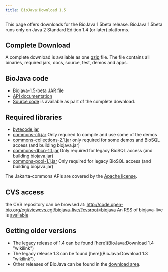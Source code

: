 ```yaml
---
title: BioJava:Download 1.5
---
```


This page offers downloads for the BioJava 1.5beta release. BioJava
1.5beta runs only on Java 2 Standard Edition 1.4 (or later) platforms.

Complete Download
-----------------

A complete download is available as one
[gzip](http://www.biojava.org/download/bj15b/all/biojava-1.5-beta.tar.gz)
file. The file contains all binaries, required jars, docs, source, test,
demos and apps.

BioJava code
------------

-   [Biojava-1.5-beta JAR
    file](http://www.biojava.org/download/bj15b/bin/biojava-1.5-beta.jar)
-   [API
    documentation](http://www.biojava.org/download/bj15b/doc/doc.tar.gz)
-   [Source
    code](http://www.biojava.org/download/bj15b/all/biojava-1.5-beta.tar.gz)
    is available as part of the complete download.

Required libraries
------------------

-   [bytecode.jar](http://www.biojava.org/download/bj15b/bin/bytecode.jar)
-   [commons-cli.jar](http://www.biojava.org/download/bj15b/bin/commons-cli.jar)
    Only required to compile and use some of the demos
-   [commons-collections-2.1.jar](http://www.biojava.org/download/bj15b/bin/commons-collections-2.1.jar)
    only required for some demos and BioSQL access (and building
    biojava.jar)
-   [commons-dbcp-1.1.jar](http://www.biojava.org/download/bj15b/bin/commons-dbcp-1.1.jar)
    Only required for legacy BioSQL access (and building biojava.jar)
-   [commons-pool-1.1.jar](http://www.biojava.org/download/bj15b/bin/commons-pool-1.1.jar)
    Only required for legacy BioSQL access (and building biojava.jar)

The Jakarta-commons APIs are covered by the [Apache
license](http://www.biojava.org/download/binaries/LICENSE.COMMONS).

CVS access
----------

the CVS repository can be browsed at:
<http://code.open-bio.org/cgi/viewcvs.cgi/biojava-live/?cvsroot=biojava>
An RSS of biojava-live is
[available](http://www.biojava.org/CVS2RSS/biojava-live.rss)

Getting older versions
----------------------

-   The legacy release of 1.4 can be found
    [here](BioJava:Download 1.4 "wikilink")
-   The legacy release 1.3 can be found
    [here](BioJava:Download 1.3 "wikilink").
-   Other releases of BioJava can be found in the [download
    area](http://www.biojava.org/download/).

